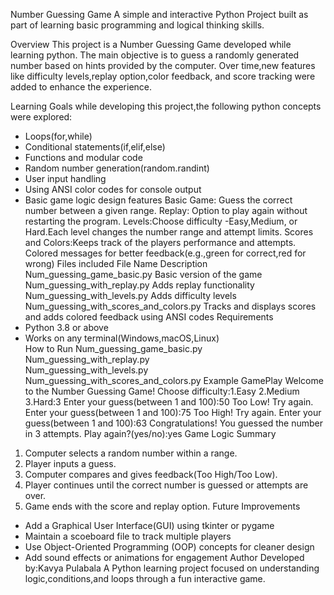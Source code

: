 Number Guessing Game
   A simple and interactive Python Project built as part of learning basic programming and logical thinking skills.

 Overview
   This project is a Number Guessing Game developed while learning python. The main objective is to guess a randomly generated number based on hints provided by the computer. Over time,new features like difficulty levels,replay option,color feedback, and score tracking were added to enhance the experience.

 Learning Goals
   while developing this project,the following python concepts were explored:
   - Loops(for,while) 
   - Conditional statements(if,elif,else)
   - Functions and modular code
   - Random number generation(random.randint)
   - User input handling
   - Using ANSI color codes for console output
   - Basic game logic design
 features
   Basic Game: Guess the correct number between a given range.
   Replay: Option to play again without restarting the program.
   Levels:Choose difficulty -Easy,Medium, or Hard.Each  level changes the number range and attempt limits.
   Scores and Colors:Keeps track of the players performance and attempts. Colored messages for better feedback(e.g.,green for correct,red for wrong)
 Files included
   File Name                                    Description  
   Num_guessing_game_basic.py                   Basic version of the game
   Num_guessing_with_replay.py                  Adds replay functionality
   Num_guessing_with_levels.py                  Adds difficulty levels
   Num_guessing_with_scores_and_colors.py       Tracks and displays scores and adds colored feedback using ANSI codes
 Requirements
   - Python 3.8 or above
   - Works on any terminal(Windows,macOS,Linux)  
 How to Run
   Num_guessing_game_basic.py                  
   Num_guessing_with_replay.py                  
   Num_guessing_with_levels.py                  
   Num_guessing_with_scores_and_colors.py 
 Example GamePlay
   Welcome to the Number Guessing Game!
   Choose difficulty:1.Easy 2.Medium 3.Hard:3
   Enter your guess(between 1 and 100):50
   Too Low! Try again.
   Enter your guess(between 1 and 100):75
   Too High! Try again.
   Enter your guess(between 1 and 100):63
   Congratulations! You guessed the number in 3 attempts.
   Play again?(yes/no):yes
 Game Logic Summary
   1. Computer selects a random number within a range.
   2. Player inputs a guess.
   3. Computer compares and gives feedback(Too High/Too Low).
   4. Player continues until the correct number is guessed or attempts are over.
   5. Game ends with the score and replay option.
 Future Improvements
   - Add a Graphical User Interface(GUI) using tkinter or pygame
   - Maintain a scoeboard file to track multiple players
   - Use Object-Oriented Programming (OOP) concepts for cleaner design
   - Add sound effects or animations for engagement
 Author
   Developed by:Kavya Pulabala
   A Python learning project focused on understanding logic,conditions,and loops through a fun interactive game.  




        
